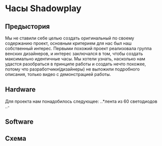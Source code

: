 # Часы Shadowplay
## Предыстория
Мы не ставили себе целью создать оригинальный по своему содержанию проект, основным критерием для нас был наш собственный интерес. Первыми похожий проект реализовала группа венских дизайнеров, и интерес заключался в том, чтобы создать максимально идентичные часы. Мы хотели узнать, насколько нам удастся разобраться в принципе работы и создать нечто похожее, потому что разработчики(дизайнеры) не выложили подробного описания, только видео с демонстрацией работы. 
## Hardware
Для проекта нам понадобилось следующее:
..*лента из 60 светодиодов
..- 
## Software
## Схема
